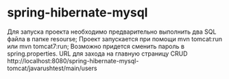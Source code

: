 # spring-hibernate-mysql
Для запуска проекта необходимо  предварительно выполнить два SQL файла в папке resourse;
Проект запускается при помощи mvn tomcat:run или mvn tomcat7:run;
Возможно придется сменить пароль в spring.properties.
URL для захода на главную страницу CRUD
http://localhost:8080/spring-hibernate-mysql-tomcat/javarushtest/main/users

